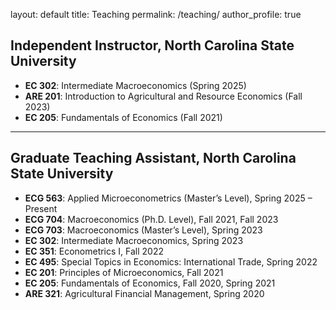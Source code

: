 layout: default
title: Teaching
permalink: /teaching/
author_profile: true

## Independent Instructor, North Carolina State University
- **EC 302**: Intermediate Macroeconomics (Spring 2025)
- **ARE 201**: Introduction to Agricultural and Resource Economics (Fall 2023)
- **EC 205**: Fundamentals of Economics (Fall 2021)

---

## Graduate Teaching Assistant, North Carolina State University
- **ECG 563**: Applied Microeconometrics (Master’s Level), Spring 2025 – Present
- **ECG 704**: Macroeconomics (Ph.D. Level), Fall 2021, Fall 2023
- **ECG 703**: Macroeconomics (Master’s Level), Spring 2023
- **EC 302**: Intermediate Macroeconomics, Spring 2023
- **EC 351**: Econometrics I, Fall 2022
- **EC 495**: Special Topics in Economics: International Trade, Spring 2022
- **EC 201**: Principles of Microeconomics, Fall 2021
- **EC 205**: Fundamentals of Economics, Fall 2020, Spring 2021
- **ARE 321**: Agricultural Financial Management, Spring 2020

